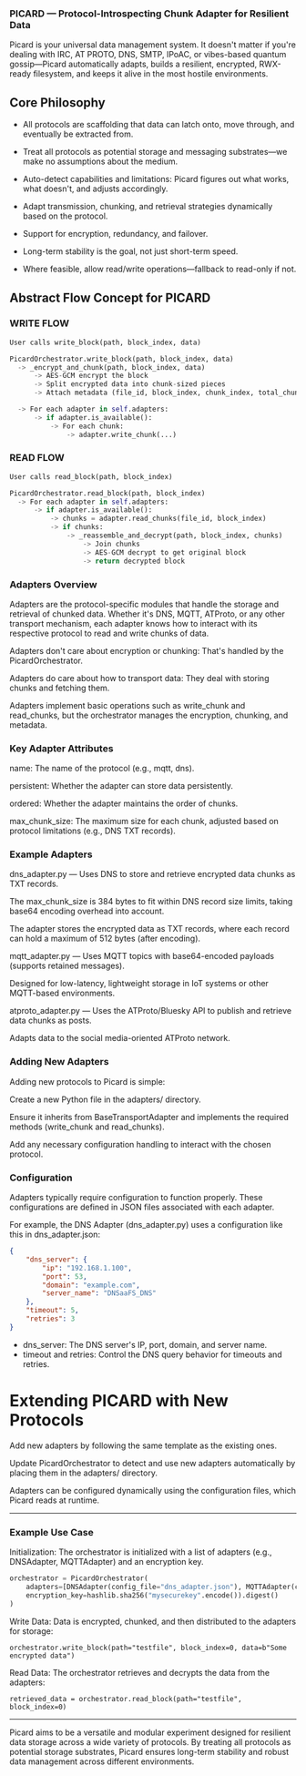 ### PICARD — Protocol-Introspecting Chunk Adapter for Resilient Data 
Picard is your universal data management system. It doesn't matter if you're dealing with IRC, AT PROTO, DNS, SMTP, IPoAC, or vibes-based quantum gossip—Picard automatically adapts, builds a resilient, encrypted, RWX-ready filesystem, and keeps it alive in the most hostile environments.

## Core Philosophy

* All protocols are scaffolding that data can latch onto, move through, and eventually be extracted from.

* Treat all protocols as potential storage and messaging substrates—we make no assumptions about the medium.

* Auto-detect capabilities and limitations: Picard figures out what works, what doesn't, and adjusts accordingly.

* Adapt transmission, chunking, and retrieval strategies dynamically based on the protocol.

* Support for encryption, redundancy, and failover.

* Long-term stability is the goal, not just short-term speed.

* Where feasible, allow read/write operations—fallback to read-only if not.



## Abstract Flow Concept for PICARD

### WRITE FLOW

``` python
User calls write_block(path, block_index, data)

PicardOrchestrator.write_block(path, block_index, data)
  -> _encrypt_and_chunk(path, block_index, data)
      -> AES-GCM encrypt the block
      -> Split encrypted data into chunk-sized pieces
      -> Attach metadata (file_id, block_index, chunk_index, total_chunks)

  -> For each adapter in self.adapters:
      -> if adapter.is_available():
          -> For each chunk:
              -> adapter.write_chunk(...)
```

### READ FLOW

``` python
User calls read_block(path, block_index)

PicardOrchestrator.read_block(path, block_index)
  -> For each adapter in self.adapters:
      -> if adapter.is_available():
          -> chunks = adapter.read_chunks(file_id, block_index)
          -> if chunks:
              -> _reassemble_and_decrypt(path, block_index, chunks)
                  -> Join chunks
                  -> AES-GCM decrypt to get original block
                  -> return decrypted block
```

### Adapters Overview
Adapters are the protocol-specific modules that handle the storage and retrieval of chunked data. Whether it's DNS, MQTT, ATProto, or any other transport mechanism, each adapter knows how to interact with its respective protocol to read and write chunks of data.

Adapters don't care about encryption or chunking: That's handled by the PicardOrchestrator.

Adapters do care about how to transport data: They deal with storing chunks and fetching them.

Adapters implement basic operations such as write_chunk and read_chunks, but the orchestrator manages the encryption, chunking, and metadata.

### Key Adapter Attributes
name: The name of the protocol (e.g., mqtt, dns).

persistent: Whether the adapter can store data persistently.

ordered: Whether the adapter maintains the order of chunks.

max_chunk_size: The maximum size for each chunk, adjusted based on protocol limitations (e.g., DNS TXT records).


### Example Adapters
dns_adapter.py — Uses DNS to store and retrieve encrypted data chunks as TXT records.

The max_chunk_size is 384 bytes to fit within DNS record size limits, taking base64 encoding overhead into account.

The adapter stores the encrypted data as TXT records, where each record can hold a maximum of 512 bytes (after encoding).

mqtt_adapter.py — Uses MQTT topics with base64-encoded payloads (supports retained messages).

Designed for low-latency, lightweight storage in IoT systems or other MQTT-based environments.

atproto_adapter.py — Uses the ATProto/Bluesky API to publish and retrieve data chunks as posts.

Adapts data to the social media-oriented ATProto network.


### Adding New Adapters
Adding new protocols to Picard is simple:

Create a new Python file in the adapters/ directory.

Ensure it inherits from BaseTransportAdapter and implements the required methods (write_chunk and read_chunks).

Add any necessary configuration handling to interact with the chosen protocol.


### Configuration
Adapters typically require configuration to function properly. These configurations are defined in JSON files associated with each adapter.

For example, the DNS Adapter (dns_adapter.py) uses a configuration like this in dns_adapter.json:
``` JSON
{
    "dns_server": {
        "ip": "192.168.1.100",
        "port": 53,
        "domain": "example.com",
        "server_name": "DNSaaFS_DNS"
    },
    "timeout": 5,
    "retries": 3
}
```
* dns_server: The DNS server's IP, port, domain, and server name.
* timeout and retries: Control the DNS query behavior for timeouts and retries.


# Extending PICARD with New Protocols
Add new adapters by following the same template as the existing ones.

Update PicardOrchestrator to detect and use new adapters automatically by placing them in the adapters/ directory.

Adapters can be configured dynamically using the configuration files, which Picard reads at runtime.

---

### Example Use Case
Initialization:
The orchestrator is initialized with a list of adapters (e.g., DNSAdapter, MQTTAdapter) and an encryption key.

``` python
orchestrator = PicardOrchestrator(
    adapters=[DNSAdapter(config_file="dns_adapter.json"), MQTTAdapter(config_file="mqtt_adapter.json")],
    encryption_key=hashlib.sha256("mysecurekey".encode()).digest()
)
```
Write Data:
Data is encrypted, chunked, and then distributed to the adapters for storage:

```
orchestrator.write_block(path="testfile", block_index=0, data=b"Some encrypted data")
```
Read Data:
The orchestrator retrieves and decrypts the data from the adapters:
```
retrieved_data = orchestrator.read_block(path="testfile", block_index=0)
```
---

Picard aims to be a versatile and modular experiment designed for resilient data storage across a wide variety of protocols. By treating all protocols as potential storage substrates, Picard ensures long-term stability and robust data management across different environments.